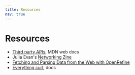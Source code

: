 ```yaml
---
title: Resources
nav: true
---
```


# Resources

- [Third party APIs](https://developer.mozilla.org/en-US/docs/Learn/JavaScript/Client-side_web_APIs/Third_party_APIs), MDN web docs
- Julia Evan's [Networking Zine](https://wizardzines.com/zines/networking/)
- [Fetching and Parsing Data from the Web with OpenRefine](https://programminghistorian.org/en/lessons/fetch-and-parse-data-with-openrefine)
- [Everything curl](https://curl.haxx.se/docs/), docs
